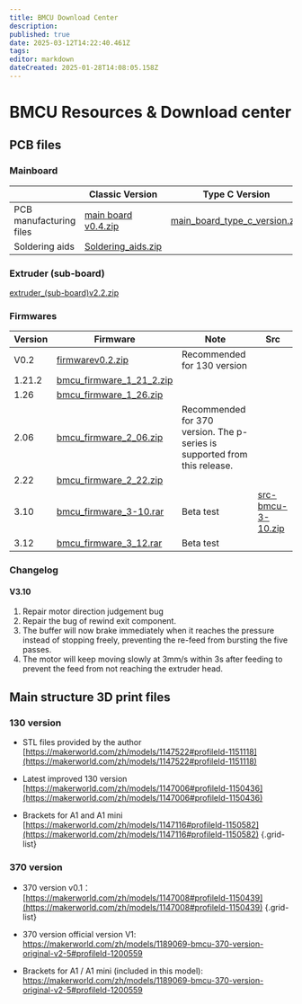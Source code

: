 ```yaml
---
title: BMCU Download Center
description: 
published: true
date: 2025-03-12T14:22:40.461Z
tags: 
editor: markdown
dateCreated: 2025-01-28T14:08:05.158Z
---
```


# BMCU Resources & Download center


## PCB files

### Mainboard
|    | **Classic Version**      | **Type C Version**    |
|-----------|---------|---------------------|
| PCB manufacturing files| [main board v0.4.zip](/main_board_v0.4.zip) | [main_board_type_c_version.zip](/main_board_type_c_version.zip)   
|Soldering aids |[Soldering_aids.zip](/3._welding_aids.zip) | |

### Extruder (sub-board)
[extruder_(sub-board)v2.2.zip](/extruder_(sub-board)v2.2.zip)

### Firmwares
| Version   | Firmware      |Note|Src|
|-----------|---------|-----|---|
|V0.2|[firmwarev0.2.zip](/firmwarev0.2.zip)  | Recommended for 130 version|
|1.21.2|[bmcu_firmware_1_21_2.zip](/bmcu_firmware_1_21_2.zip)||
|1.26|[bmcu_firmware_1_26.zip](/bmcu_firmware_1_26.zip)||
|2.06|[bmcu_firmware_2_06.zip](/bmcu_firmware_2_06.zip)|Recommended for 370 version. The p-series is supported from this release.|
|2.22|[bmcu_firmware_2_22.zip](/bmcu_firmware_2_22.zip)| |
|3.10| [bmcu_firmware_3-10.rar](/bmcu_firmware_3-10.rar)|Beta test|[src-bmcu-3-10.zip](/src-bmcu-3-10.zip)
|3.12|[bmcu_firmware_3_12.rar](/bmcu_firmware_3_12.rar)|Beta test|

### Changelog
#### V3.10
1. Repair motor direction judgement bug
1. Repair the bug of rewind exit component.
1. The buffer will now brake immediately when it reaches the pressure instead of stopping freely, preventing the re-feed from bursting the five passes.
1. The motor will keep moving slowly at 3mm/s within 3s after feeding to prevent the feed from not reaching the extruder head.


## Main structure 3D print files

### 130 version
- STL files provided by the author 
[https://makerworld.com/zh/models/1147522#profileId-1151118](https://makerworld.com/zh/models/1147522#profileId-1151118)

- Latest improved 130 version 
[https://makerworld.com/zh/models/1147006#profileId-1150436](https://makerworld.com/zh/models/1147006#profileId-1150436)

- Brackets for A1 and A1 mini
[https://makerworld.com/zh/models/1147116#profileId-1150582](https://makerworld.com/zh/models/1147116#profileId-1150582)
{.grid-list}


### 370 version

- 370 version v0.1：
[https://makerworld.com/zh/models/1147008#profileId-1150439](https://makerworld.com/zh/models/1147008#profileId-1150439)
{.grid-list}

- 370 version official version V1:
https://makerworld.com/zh/models/1189069-bmcu-370-version-original-v2-5#profileId-1200559

- Brackets for A1 / A1 mini (included in this model):
https://makerworld.com/zh/models/1189069-bmcu-370-version-original-v2-5#profileId-1200559

### 





